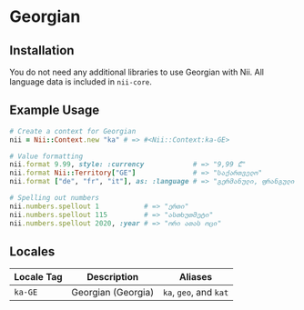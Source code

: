 <!-- This file has been generated. Source: languages/_template.md.erb -->

# Georgian

## Installation

You do not need any additional libraries to use Georgian with Nii.
All language data is included in `nii-core`.

## Example Usage

``` ruby
# Create a context for Georgian
nii = Nii::Context.new "ka" # => #<Nii::Context:ka-GE>

# Value formatting
nii.format 9.99, style: :currency            # => "9,99 ₾"
nii.format Nii::Territory["GE"]              # => "საქართველო"
nii.format ["de", "fr", "it"], as: :language # => "გერმანული, ფრანგული და იტალიური"

# Spelling out numbers
nii.numbers.spellout 1           # => "ერთი"
nii.numbers.spellout 115         # => "ას­თხუთმეტი"
nii.numbers.spellout 2020, :year # => "ორი ათას ოცი"
```


## Locales

<table>
  <thead>
    <tr>
      <th>Locale Tag</th>
      <th>Description</th>
      <th>Aliases</th>
    </tr>
  </thead>
  <tbody>
    <tr>
      <td><code>ka-GE</code></td>
      <td>Georgian (Georgia)</td>
      <td><code>ka</code>, <code>geo</code>, and <code>kat</code></td>
    </tr>
  </tbody>
</table>

